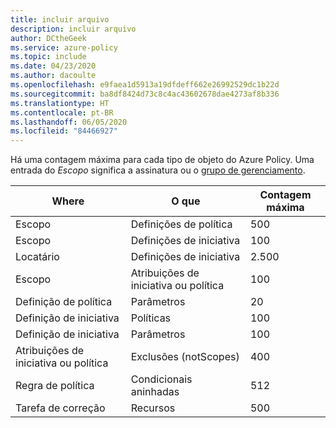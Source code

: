 ```yaml
---
title: incluir arquivo
description: incluir arquivo
author: DCtheGeek
ms.service: azure-policy
ms.topic: include
ms.date: 04/23/2020
ms.author: dacoulte
ms.openlocfilehash: e9faea1d5913a19dfdeff662e26992529dc1b22d
ms.sourcegitcommit: ba8df8424d73c8c4ac43602678dae4273af8b336
ms.translationtype: HT
ms.contentlocale: pt-BR
ms.lasthandoff: 06/05/2020
ms.locfileid: "84466927"
---
```

Há uma contagem máxima para cada tipo de objeto do Azure Policy. Uma entrada do _Escopo_ significa a assinatura ou o [grupo de gerenciamento](../articles/governance/management-groups/overview.md).

| Where | O que | Contagem máxima |
|---|---|---|
| Escopo | Definições de política | 500 |
| Escopo | Definições de iniciativa | 100 |
| Locatário | Definições de iniciativa | 2\.500 |
| Escopo | Atribuições de iniciativa ou política | 100 |
| Definição de política | Parâmetros | 20 |
| Definição de iniciativa | Políticas | 100 |
| Definição de iniciativa | Parâmetros | 100 |
| Atribuições de iniciativa ou política | Exclusões (notScopes) | 400 |
| Regra de política | Condicionais aninhadas | 512 |
| Tarefa de correção | Recursos | 500 |
